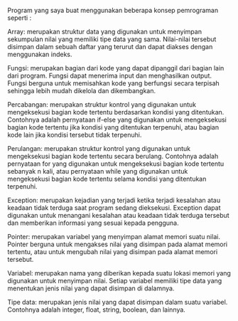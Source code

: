 Program yang saya buat menggunakan beberapa konsep pemrograman seperti :

Array: merupakan struktur data yang digunakan untuk menyimpan sekumpulan nilai yang memiliki tipe data yang sama. Nilai-nilai tersebut disimpan dalam sebuah daftar yang terurut dan dapat diakses dengan menggunakan indeks.

Fungsi: merupakan bagian dari kode yang dapat dipanggil dari bagian lain dari program. Fungsi dapat menerima input dan menghasilkan output. Fungsi berguna untuk memisahkan kode yang berfungsi secara terpisah sehingga lebih mudah dikelola dan dikembangkan.

Percabangan: merupakan struktur kontrol yang digunakan untuk mengeksekusi bagian kode tertentu berdasarkan kondisi yang ditentukan. Contohnya adalah pernyataan if-else yang digunakan untuk mengeksekusi bagian kode tertentu jika kondisi yang ditentukan terpenuhi, atau bagian kode lain jika kondisi tersebut tidak terpenuhi.

Perulangan: merupakan struktur kontrol yang digunakan untuk mengeksekusi bagian kode tertentu secara berulang. Contohnya adalah pernyataan for yang digunakan untuk mengeksekusi bagian kode tertentu sebanyak n kali, atau pernyataan while yang digunakan untuk mengeksekusi bagian kode tertentu selama kondisi yang ditentukan terpenuhi.

Exception: merupakan kejadian yang terjadi ketika terjadi kesalahan atau keadaan tidak terduga saat program sedang dieksekusi. Exception dapat digunakan untuk menangani kesalahan atau keadaan tidak terduga tersebut dan memberikan informasi yang sesuai kepada pengguna.

Pointer: merupakan variabel yang menyimpan alamat memori suatu nilai. Pointer berguna untuk mengakses nilai yang disimpan pada alamat memori tertentu, atau untuk mengubah nilai yang disimpan pada alamat memori tersebut.

Variabel: merupakan nama yang diberikan kepada suatu lokasi memori yang digunakan untuk menyimpan nilai. Setiap variabel memiliki tipe data yang menentukan jenis nilai yang dapat disimpan di dalamnya.

Tipe data: merupakan jenis nilai yang dapat disimpan dalam suatu variabel. Contohnya adalah integer, float, string, boolean, dan lainnya.
